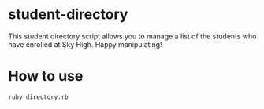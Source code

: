 # student-directory #
This student directory script allows you to manage a list of the students
who have enrolled at Sky High. Happy manipulating!

# How to use #
```shell
ruby directory.rb 
```

